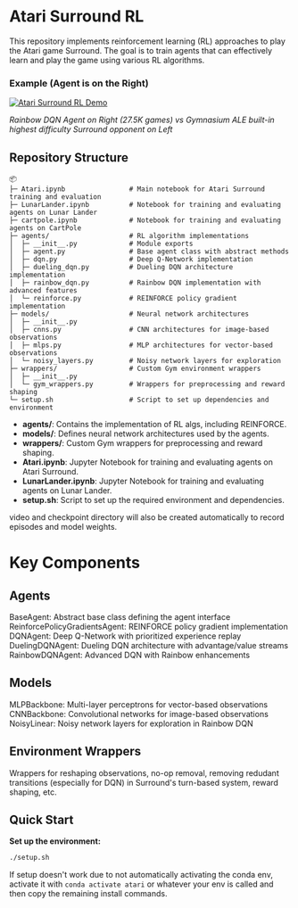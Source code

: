 # Atari Surround RL

This repository implements reinforcement learning (RL) approaches to play the Atari game Surround. The goal is to train agents that can effectively learn and play the game using various RL algorithms.

### Example (Agent is on the Right)

[![Atari Surround RL Demo](https://img.youtube.com/vi/pOTpUfn1w1o/hqdefault.jpg)](https://youtube.com/v/pOTpUfn1w1o)

<em>Rainbow DQN Agent on Right (27.5K games) vs Gymnasium ALE built-in highest difficulty Surround opponent on Left</em> 

## Repository Structure
```
📦 
├─ Atari.ipynb                # Main notebook for Atari Surround training and evaluation
├─ LunarLander.ipynb          # Notebook for training and evaluating agents on Lunar Lander
├─ cartpole.ipynb             # Notebook for training and evaluating agents on CartPole
├─ agents/                    # RL algorithm implementations
│  ├─ __init__.py             # Module exports
│  ├─ agent.py                # Base agent class with abstract methods
│  ├─ dqn.py                  # Deep Q-Network implementation
│  ├─ dueling_dqn.py          # Dueling DQN architecture implementation
│  ├─ rainbow_dqn.py          # Rainbow DQN implementation with advanced features
│  └─ reinforce.py            # REINFORCE policy gradient implementation
├─ models/                    # Neural network architectures
│  ├─ __init__.py             
│  ├─ cnns.py                 # CNN architectures for image-based observations
│  ├─ mlps.py                 # MLP architectures for vector-based observations
│  └─ noisy_layers.py         # Noisy network layers for exploration
├─ wrappers/                  # Custom Gym environment wrappers
│  ├─ __init__.py
│  └─ gym_wrappers.py         # Wrappers for preprocessing and reward shaping
└─ setup.sh                   # Script to set up dependencies and environment
```

- **agents/**: Contains the implementation of RL algs, including REINFORCE.
- **models/**: Defines neural network architectures used by the agents.
- **wrappers/**: Custom Gym wrappers for preprocessing and reward shaping.
- **Atari.ipynb**: Jupyter Notebook for training and evaluating agents on Atari Surround.
- **LunarLander.ipynb**: Jupyter Notebook for training and evaluating agents on Lunar Lander.
- **setup.sh**: Script to set up the required environment and dependencies.

video and checkpoint directory will also be created automatically to record episodes and model weights.

# Key Components
## Agents

BaseAgent: Abstract base class defining the agent interface
ReinforcePolicyGradientsAgent: REINFORCE policy gradient implementation
DQNAgent: Deep Q-Network with prioritized experience replay
DuelingDQNAgent: Dueling DQN architecture with advantage/value streams
RainbowDQNAgent: Advanced DQN with Rainbow enhancements

## Models

MLPBackbone: Multi-layer perceptrons for vector-based observations
CNNBackbone: Convolutional networks for image-based observations
NoisyLinear: Noisy network layers for exploration in Rainbow DQN

## Environment Wrappers

Wrappers for reshaping observations, no-op removal, removing redudant transitions (especially for DQN) in Surround's turn-based system, reward shaping, etc.

## Quick Start 

**Set up the environment:**
```sh
./setup.sh
```

If setup doesn't work due to not automatically activating the conda env, activate it with `conda activate atari` or whatever your env is called and then copy the remaining install commands.

